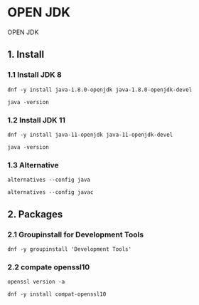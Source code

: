 # OPEN JDK
OPEN JDK

## 1. Install

### 1.1 Install JDK 8

    dnf -y install java-1.8.0-openjdk java-1.8.0-openjdk-devel
    
    java -version
            
### 1.2 Install JDK 11

    dnf -y install java-11-openjdk java-11-openjdk-devel
    
    java -version

### 1.3 Alternative

    alternatives --config java
    
    alternatives --config javac

## 2. Packages

### 2.1 Groupinstall for Development Tools

    dnf -y groupinstall 'Development Tools'

### 2.2 compate openssl10

    openssl version -a
    
    dnf -y install compat-openssl10
